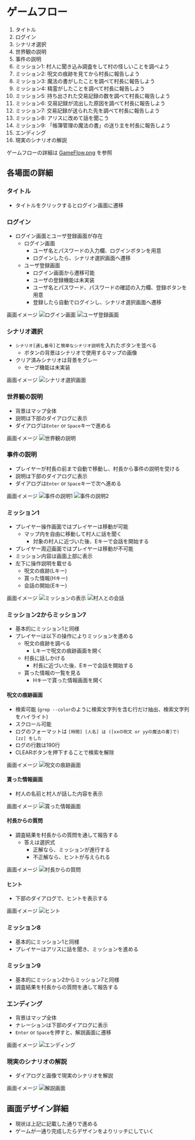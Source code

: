 ﻿# ゲームフロー
1. タイトル
2. ログイン
3. シナリオ選択
4. 世界観の説明
5. 事件の説明
6. ミッション1: 村人に聞き込み調査をして村の怪しいことを調べよう
7. ミッション2: 呪文の痕跡を見てから村長に報告しよう
8. ミッション3: 魔法の書がしたことを調べて村長に報告しよう
9. ミッション4: 精霊がしたことを調べて村長に報告しよう
10. ミッション5: 持ち出された交易記録の数を調べて村長に報告しよう
11. ミッション6: 交易記録が流出した原因を調べて村長に報告しよう
12. ミッション7: 交易記録が送られた先を調べて村長に報告しよう
13. ミッション8: アリスに改めて話を聞こう
14. ミッション9: 「帳簿管理の魔法の書」の送り主を村長に報告しよう
15. エンディング
16. 現実のシナリオの解説

ゲームフローの詳細は [GameFlow.png](GameFlow.png) を参照

## 各場面の詳細

### タイトル
- タイトルをクリックするとログイン画面に遷移

### ログイン
- ログイン画面とユーザ登録画面が存在
  - ログイン画面
    - ユーザ名とパスワードの入力欄、ログインボタンを用意
    - ログインしたら、シナリオ選択画面へ遷移
  - ユーザ登録画面
    - ログイン画面から遷移可能
    - ユーザの登録機能は未実装
    - ユーザ名とパスワード、パスワードの確認の入力欄、登録ボタンを用意
    - 登録したら自動でログインし、シナリオ選択画面へ遷移

画面イメージ
![ログイン画面](img/login.png)
![ユーザ登録画面](img/register.png)

### シナリオ選択
- `シナリオ[通し番号]`と`簡単なシナリオ説明`を入れたボタンを並べる
  - ボタンの背景はシナリオで使用するマップの画像
- クリア済みシナリオは背景をグレー
  - セーブ機能は未実装

画面イメージ
![シナリオ選択画面](img/scenario.png)

### 世界観の説明
- 背景はマップ全体
- 説明は下部のダイアログに表示
- ダイアログは`Enter` or `Space`キーで進める

画面イメージ
![世界観の説明](img/world_description.png)

### 事件の説明
- プレイヤーが村長の前まで自動で移動し、村長から事件の説明を受ける
- 説明は下部のダイアログに表示
- ダイアログは`Enter` or `Space`キーで次へ進める

画面イメージ
![事件の説明1](img/incident_description1.png)
![事件の説明2](img/incident_description2.png)

### ミッション1
- プレイヤー操作画面ではプレイヤーは移動が可能
  - マップ内を自由に移動して村人に話を聞く
    - 対象の村人に近づいた後、Eキーで会話を開始する
- プレイヤー周辺画面ではプレイヤーは移動が不可能
- ミッション内容は画面上部に表示
- 左下に操作説明を載せる
  - 呪文の痕跡(Lキー)
  - 貰った情報(Hキー)
  - 会話の開始(Eキー)

画面イメージ
![ミッションの表示](img/mission.png)
![村人との会話](img/talk.png)

### ミッション2からミッション7
- 基本的にミッション1と同様
- プレイヤーは以下の操作によりミッションを進める
  - 呪文の痕跡を調べる
    - Lキーで呪文の痕跡画面を開く
  - 村長に話しかける
    - 村長に近づいた後、Eキーで会話を開始する
  - 貰った情報の一覧を見る
    - Hキーで貰った情報画面を開く

#### 呪文の痕跡画面
- 検索可能 (`grep --color`のように検索文字列を含む行だけ抽出、検索文字列をハイライト)
- スクロール可能
- ログのフォーマットは `[時間] [人名] は ([xxの呪文 or yyの魔法の書]で) [zz] をした`
- ログの行数は190行
- CLEARボタンを押下することで検索を解除

画面イメージ
![呪文の痕跡画面](img/log.png)

#### 貰った情報画面
- 村人の名前と村人が話した内容を表示

画面イメージ
![貰った情報画面](img/information.png)

#### 村長からの質問
- 調査結果を村長からの質問を通して報告する
  - 答えは選択式
    - 正解なら、ミッションが進行する
    - 不正解なら、ヒントが与えられる

画面イメージ
![村長からの質問](img/report.png)

#### ヒント
- 下部のダイアログで、ヒントを表示する

画面イメージ
![ヒント](img/hint.png)

### ミッション8
- 基本的にミッション1と同様
- プレイヤーはアリスに話を聞き、ミッションを進める

### ミッション9
- 基本的にミッション2からミッション7と同様
- 調査結果を村長からの質問を通して報告する

### エンディング
- 背景はマップ全体
- ナレーションは下部のダイアログに表示
- `Enter` or `Space`を押すと、解説画面に遷移

画面イメージ
![エンディング](img/ending.png)

### 現実のシナリオの解説
- ダイアログと画像で現実のシナリオを解説

画面イメージ
![解説画面](img/description.png)

## 画面デザイン詳細
- 現状は上記に記載した通りで進める
- ゲームが一通り完成したらデザインをよりリッチにしていく
